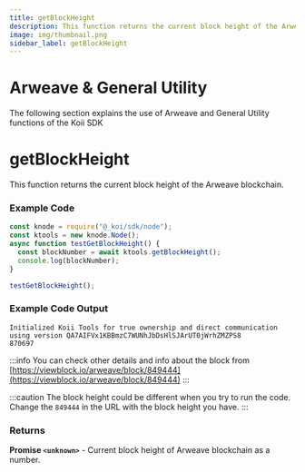 ```yaml
---
title: getBlockHeight
description: This function returns the current block height of the Arweave blockchain.
image: img/thumbnail.png
sidebar_label: getBlockHeight
---
```


# Arweave & General Utility

The following section explains the use of Arweave and General Utility functions of the Koii SDK

# getBlockHeight

This function returns the current block height of the Arweave blockchain.

### Example Code

```jsx
const knode = require("@_koi/sdk/node");
const ktools = new knode.Node();
async function testGetBlockHeight() {
  const blockNumber = await ktools.getBlockHeight();
  console.log(blockNumber);
}

testGetBlockHeight();
```

### Example Code Output

```
Initialized Koii Tools for true ownership and direct communication using version QA7AIFVx1KBBmzC7WUNhJbDsHlSJArUT0jWrhZMZPS8
870697
```

:::info
You can check other details and info about the block from [https://viewblock.io/arweave/block/849444](https://viewblock.io/arweave/block/849444)
:::

:::caution
The block height could be different when you try to run the code. Change the `849444` in the URL with the block height you have.
:::

### Returns

**Promise `<unknown>`** - Current block height of Arweave blockchain as a number.
